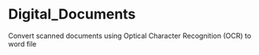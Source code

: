 # Digital_Documents
Convert scanned documents using Optical Character Recognition (OCR) to word file
